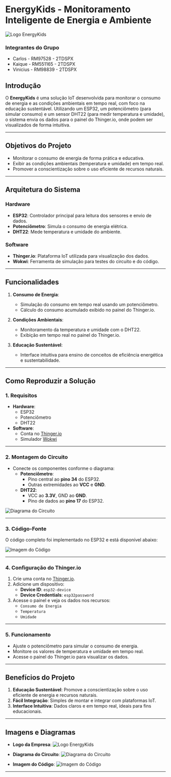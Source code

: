 # EnergyKids - Monitoramento Inteligente de Energia e Ambiente



![Logo EnergyKids](assets/logo.png)

### Integrantes do Grupo
- Carlos - RM97528 - 2TDSPX  
- Kaique - RM551165 - 2TDSPX  
- Vinicius - RM98839 - 2TDSPX

## Introdução
O **EnergyKids** é uma solução IoT desenvolvida para monitorar o consumo de energia e as condições ambientais em tempo real, com foco na educação sustentável. Utilizando um ESP32, um potenciômetro (para simular consumo) e um sensor DHT22 (para medir temperatura e umidade), o sistema envia os dados para o painel do Thinger.io, onde podem ser visualizados de forma intuitiva.

---

## Objetivos do Projeto
- Monitorar o consumo de energia de forma prática e educativa.
- Exibir as condições ambientais (temperatura e umidade) em tempo real.
- Promover a conscientização sobre o uso eficiente de recursos naturais.

---

## Arquitetura do Sistema

### **Hardware**
- **ESP32**: Controlador principal para leitura dos sensores e envio de dados.
- **Potenciômetro**: Simula o consumo de energia elétrica.
- **DHT22**: Mede temperatura e umidade do ambiente.

### **Software**
- **Thinger.io**: Plataforma IoT utilizada para visualização dos dados.
- **Wokwi**: Ferramenta de simulação para testes do circuito e do código.

---

## Funcionalidades
1. **Consumo de Energia**:
   - Simulação do consumo em tempo real usando um potenciômetro.
   - Cálculo do consumo acumulado exibido no painel do Thinger.io.

2. **Condições Ambientais**:
   - Monitoramento da temperatura e umidade com o DHT22.
   - Exibição em tempo real no painel do Thinger.io.

3. **Educação Sustentável**:
   - Interface intuitiva para ensino de conceitos de eficiência energética e sustentabilidade.

---

## Como Reproduzir a Solução

### **1. Requisitos**
- **Hardware**:
  - ESP32
  - Potenciômetro
  - DHT22
- **Software**:
  - Conta no [Thinger.io](https://console.thinger.io/)
  - Simulador [Wokwi](https://wokwi.com/)

---

### **2. Montagem do Circuito**
- Conecte os componentes conforme o diagrama:
  - **Potenciômetro**:
    - Pino central ao **pino 34** do ESP32.
    - Outras extremidades ao **VCC** e **GND**.
  - **DHT22**:
    - VCC ao **3.3V**, GND ao **GND**.
    - Pino de dados ao **pino 17** do ESP32.

![Diagrama do Circuito](assets/diagrama.png)

---

### **3. Código-Fonte**
O código completo foi implementado no ESP32 e está disponível abaixo:

![Imagem do Código](assets/codigo.png)

---

### **4. Configuração do Thinger.io**
1. Crie uma conta no [Thinger.io](https://console.thinger.io/).
2. Adicione um dispositivo:
   - **Device ID**: `esp32-device`
   - **Device Credentials**: `esp32password`
3. Acesse o painel e veja os dados nos recursos:
   - `Consumo de Energia`
   - `Temperatura`
   - `Umidade`

---

### **5. Funcionamento**
- Ajuste o potenciômetro para simular o consumo de energia.
- Monitore os valores de temperatura e umidade em tempo real.
- Acesse o painel do Thinger.io para visualizar os dados.

---

## Benefícios do Projeto
1. **Educação Sustentável**: Promove a conscientização sobre o uso eficiente de energia e recursos naturais.
2. **Fácil Integração**: Simples de montar e integrar com plataformas IoT.
3. **Interface Intuitiva**: Dados claros e em tempo real, ideais para fins educacionais.

---

## Imagens e Diagramas
- **Logo da Empresa**:
  ![Logo EnergyKids](assets/logo.png)

- **Diagrama do Circuito**:
  ![Diagrama do Circuito](assets/diagrama.png)

- **Imagem do Código**:
  ![Imagem do Código](assets/codigo.png)

---


